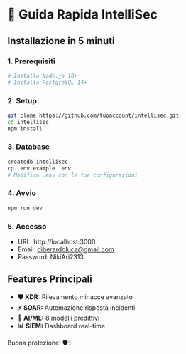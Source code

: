 # 🚀 Guida Rapida IntelliSec

## Installazione in 5 minuti

### 1. Prerequisiti
```bash
# Installa Node.js 18+
# Installa PostgreSQL 14+
```

### 2. Setup
```bash
git clone https://github.com/tuoaccount/intellisec.git
cd intellisec
npm install
```

### 3. Database
```bash
createdb intellisec
cp .env.example .env
# Modifica .env con le tue configurazioni
```

### 4. Avvio
```bash
npm run dev
```

### 5. Accesso
- URL: http://localhost:3000
- Email: diberardoluca@gmail.com
- Password: NikiAri2313

## Features Principali

- **🛡️ XDR:** Rilevamento minacce avanzato
- **⚡ SOAR:** Automazione risposta incidenti  
- **🧠 AI/ML:** 8 modelli predittivi
- **📊 SIEM:** Dashboard real-time

Buona protezione! 🛡️✨
